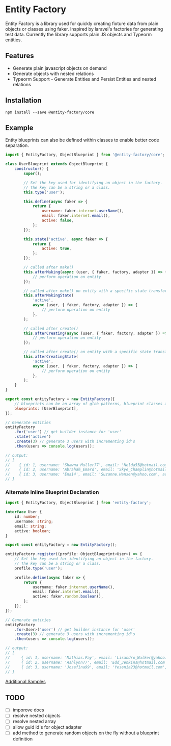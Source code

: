 # Entity Factory

Entity Factory is a library used for quickly creating fixture data from plain
objects or classes using faker. Inspired by laravel's factories for generating
test data. Currently the library supports plain JS objects and Typeorm entities.

## Features

-   Generate plain javascript objects on demand
-   Generate objects with nested relations
-   Typeorm Support - Generate Entities and Persist Entities and nested relations

## Installation

```
npm install --save @entity-factory/core
```

## Example

Entity blueprints can also be defined within classes to enable better code separation.

```javascript
import { EntityFactory, ObjectBlueprint } from '@entity-factory/core';

class UserBlueprint extends ObjectBlueprint {
    constructor() {
        super();

        // Set the key used for identifying an object in the factory.
        // The key can be a string or a class.
        this.type('user');

        this.define(async faker => {
            return {
                username: faker.internet.userName(),
                email: faker.internet.email(),
                active: false,
            };
        });

        this.state('active', async faker => {
            return {
                active: true,
            };
        });

        // called after make()
        this.afterMaking(async (user, { faker, factory, adapter }) => {
            // perform operation on entity
        });

        // called after make() on entity with a specific state transform
        this.afterMakingState(
            'active',
            async (user, { faker, factory, adapter }) => {
                // perform operation on entity
            },
        );

        // called after create()
        this.afterCreating(async (user, { faker, factory, adapter }) => {
            // perform operation on entity
        });

        // called after create() on entity with a specific state transform
        this.afterCreatingState(
            'active',
            async (user, { faker, factory, adapter }) => {
                // perform operation on entity
            },
        );
    }
}

export const entityFactory = new EntityFactory({
    // blueprints can be an array of glob patterns, blueprint classes and/or blueprint instances
    blueprints: [UserBlueprint],
});

// Generate entities
entityFactory
    .for('user') // get builder instance for 'user'
    .state('active')
    .create(3) // generate 3 users with incrementing id's
    .then(users => console.log(users));

// output:
// [
//    { id: 1, username: 'Shawna_Muller77', email: 'Nelda55@hotmail.com', active: true },
//    { id: 2, username: 'Abraham_Emard', email: 'Skye_Champlin@hotmail.com', active: true },
//    { id: 3, username: 'Ena14', email: 'Suzanne.Hansen@yahoo.com', active: false }
// ]
```

### Alternate Inline Blueprint Declaration

```typescript
import { EntityFactory, ObjectBlueprint } from 'entity-factory';

interface User {
    id: number;
    username: string;
    email: string;
    active: boolean;
}

export const entityFactory = new EntityFactory();

entityFactory.register((profile: ObjectBlueprint<User>) => {
    // Set the key used for identifying an object in the factory.
    // The key can be a string or a class.
    profile.type('user');

    profile.define(async faker => {
        return {
            username: faker.internet.userName(),
            email: faker.internet.email(),
            active: faker.random.boolean(),
        };
    });
});

// Generate entities
entityFactory
    .for<User>('user') // get builder instance for 'user'
    .create(3) // generate 3 users with incrementing id's
    .then(users => console.log(users));

// output:
// [
//     { id: 1, username: 'Mathias.Fay', email: 'Lisandro_Walker@yahoo.com', active: true },
//     { id: 2, username: 'Ashlynn77', email: 'Edd_Jenkins@hotmail.com', active: false },
//     { id: 3, username: 'Josefina99', email: 'Yesenia23@hotmail.com', active: true }
// ]
```

[Additional Samples](https://github.com/jcloutz/entity-factory/tree/master/samples)

## TODO

-   [ ] imporove docs
-   [ ] resolve nested objects
-   [ ] resolve nested array
-   [ ] allow guid id's for object adapter
-   [ ] add method to generate random objects on the fly without a blueprint definition
